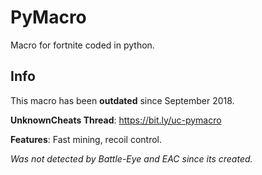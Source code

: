 # PyMacro
Macro for fortnite coded in python.

## Info
This macro has been **outdated** since September 2018.

**UnknownCheats Thread**: https://bit.ly/uc-pymacro

**Features**: Fast mining, recoil control.

*Was not detected by Battle-Eye and EAC since its created.*
